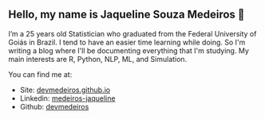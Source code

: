## Hello, my name is Jaqueline Souza Medeiros :space_invader:

I’m a 25 years old Statistician who graduated from the Federal University of Goiás in Brazil. I tend to have an easier time learning while doing. So I'm writing a blog where I'll be documenting everything that I'm studying. My main interests are R, Python, NLP, ML, and Simulation.

You can find me at:

- Site: [devmedeiros.github.io](https://devmedeiros.github.io/)
- Linkedin: [medeiros-jaqueline](https://www.linkedin.com/in/medeiros-jaqueline/)
- Github: [devmedeiros](https://github.com/devmedeiros)
